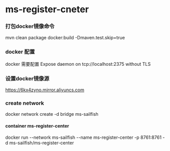 # ms-register-cneter

### 打包docker镜像命令
mvn clean package docker:build -Dmaven.test.skip=true

### docker 配置
docker 需要配置 Expose daemon on tcp://localhost:2375 without TLS

### 设置docker镜像源
https://6kx4zyno.mirror.aliyuncs.com

### create network
docker network create -d bridge ms-sailfish

#### container ms-register-center
docker run --network ms-sailfish --name ms-register-center -p 8761:8761 -d ms-sailfish/ms-register-center

